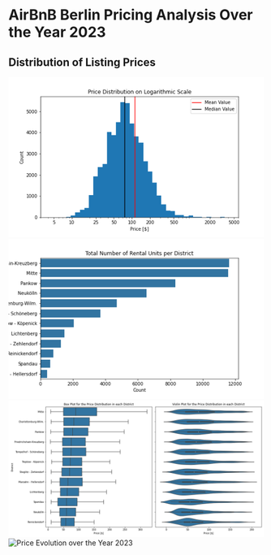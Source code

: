 # AirBnB Berlin Pricing Analysis Over the Year 2023


## Distribution of Listing Prices
![Distribution of listing prices on a logarithmic scale](figures/pricelog.png)
![Exploration of of the number of rental units in each district](figures/explore_districts.png)
![Statistical Summary of Price Distributions per District using violin and box plots](figures/geo_price_statistics.png)
![Price Evolution over the Year 2023](figures/price-evolution/.png)
